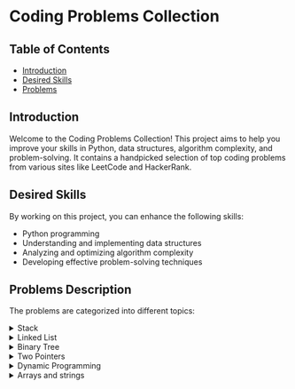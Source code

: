 # Coding Problems Collection

## Table of Contents
- [Introduction](#introduction)
- [Desired Skills](#desired-skills)
- [Problems](#problems)

## Introduction

Welcome to the Coding Problems Collection! This project aims to help you improve your skills in Python, data structures, algorithm complexity, and problem-solving. It contains a handpicked selection of top coding problems from various sites like LeetCode and HackerRank.

## Desired Skills

By working on this project, you can enhance the following skills:
- Python programming
- Understanding and implementing data structures
- Analyzing and optimizing algorithm complexity
- Developing effective problem-solving techniques

## Problems Description

The problems are categorized into different topics:

<details>
  <summary>Stack</summary>

  - [Removing Stars From a String](https://leetcode.com/problems/removing-stars-from-a-string/?envType=study-plan-v2&envId=leetcode-75)
  - [Asteroid Collision](https://leetcode.com/problems/asteroid-collision/?envType=study-plan-v2&envId=leetcode-75)
  - [Decode string](https://leetcode.com/problems/decode-string/?envType=study-plan-v2&envId=leetcode-75)
  
</details>

<details>
  <summary>Linked List</summary>

  - [Delete Middle Node of a Linked List](https://leetcode.com/problems/delete-the-middle-node-of-a-linked-list/?envType=study-plan-v2&envId=leetcode-75)
  - [Odd Even Linked List](https://leetcode.com/problems/odd-even-linked-list/?envType=study-plan-v2&envId=leetcode-75)
  - [Reverse Linked List](https://leetcode.com/problems/reverse-linked-list/?envType=study-plan-v2&envId=leetcode-75)
  - [Maximum Twin Sum of a Linked List](https://leetcode.com/problems/maximum-twin-sum-of-a-linked-list/?envType=study-plan-v2&envId=leetcode-75)
  
</details>

<details>
  <summary>Binary Tree</summary>

  - [Maximum Depth of Binary Tree](https://leetcode.com/problems/maximum-depth-of-binary-tree/?envType=study-plan-v2&envId=leetcode-75)
  - [Leaf-Similar Trees](https://leetcode.com/problems/leaf-similar-trees/?envType=study-plan-v2&envId=leetcode-75)
  - [Count Good Nodes in Binary Tree](https://leetcode.com/problems/count-good-nodes-in-binary-tree/?envType=study-plan-v2&envId=leetcode-75)
  
</details>

<details>
  <summary>Two Pointers</summary>

  - [Move Zeros](https://leetcode.com/problems/move-zeroes/?envType=study-plan-v2&envId=leetcode-75)
  - [Is Subsequence](https://leetcode.com/problems/is-subsequence/?envType=study-plan-v2&envId=leetcode-75)
  - [Max Number of K-Sum Pairs](https://leetcode.com/problems/max-number-of-k-sum-pairs/?envType=study-plan-v2&envId=leetcode-75)
  
</details>

<details>
  <summary>Dynamic Programming</summary>

  - [N-th Tribonacci Numbe](https://leetcode.com/problems/n-th-tribonacci-number/?envType=study-plan-v2&envId=leetcode-75)
  - [Min Cost Climbing Stairs](https://leetcode.com/problems/min-cost-climbing-stairs/?envType=study-plan-v2&envId=leetcode-75)
  - [House Rober](https://leetcode.com/problems/house-robber/?envType=study-plan-v2&envId=leetcode-75)
  - [Unique Paths](https://leetcode.com/problems/unique-paths/?envType=study-plan-v2&envId=leetcode-75)
  
</details>

<details>
  <summary>Arrays and strings</summary>

  - [Can Place Flowers](https://leetcode.com/problems/can-place-flowers/?envType=study-plan-v2&envId=leetcode-75)
  - [Reverse Vowels of a String](https://leetcode.com/problems/reverse-vowels-of-a-string/?envType=study-plan-v2&envId=leetcode-75)
  - [Product of Array Except Self](https://leetcode.com/problems/product-of-array-except-self/?envType=study-plan-v2&envId=leetcode-75)
  - [Merge Strings Alternately](https://leetcode.com/problems/merge-strings-alternately/?envType=study-plan-v2&envId=leetcode-75)
  
</details>

</details>
